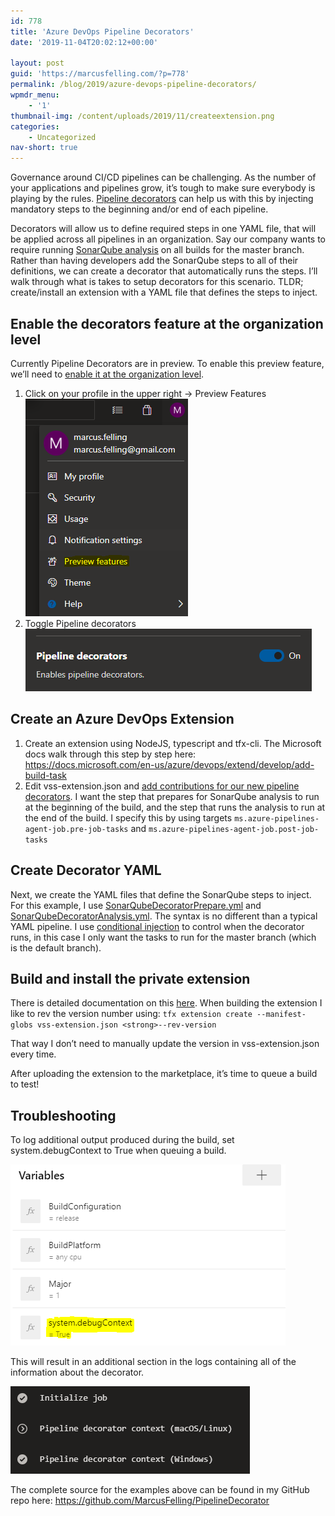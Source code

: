 ```yaml
---
id: 778
title: 'Azure DevOps Pipeline Decorators'
date: '2019-11-04T20:02:12+00:00'

layout: post
guid: 'https://marcusfelling.com/?p=778'
permalink: /blog/2019/azure-devops-pipeline-decorators/
wpmdr_menu:
    - '1'
thumbnail-img: /content/uploads/2019/11/createextension.png
categories:
    - Uncategorized
nav-short: true
---
```



Governance around CI/CD pipelines can be challenging. As the number of your applications and pipelines grow, it’s tough to make sure everybody is playing by the rules. [Pipeline decorators](https://docs.microsoft.com/en-us/azure/devops/extend/develop/add-pipeline-decorator) can help us with this by injecting mandatory steps to the beginning and/or end of each pipeline.

Decorators will allow us to define required steps in one YAML file, that will be applied across all pipelines in an organization. Say our company wants to require running [SonarQube analysis](https://docs.sonarqube.org/latest/analysis/scan/sonarscanner-for-azure-devops/) on all builds for the master branch. Rather than having developers add the SonarQube steps to all of their definitions, we can create a decorator that automatically runs the steps. I’ll walk through what is takes to setup decorators for this scenario. TLDR; create/install an extension with a YAML file that defines the steps to inject.

## Enable the decorators feature at the organization level

Currently Pipeline Decorators are in preview. To enable this preview feature, we’ll need to [enable it at the organization level](https://docs.microsoft.com/en-us/azure/devops/project/navigation/preview-features?view=azure-devops#enable-features-at-the-organization-level-for-all-users).

1. Click on your profile in the upper right -> Preview Features  
    ![](/content/uploads/2019/11/EnablePreviewFeatureDecorators.png)
2. Toggle Pipeline decorators  
    ![](/content/uploads/2019/11/EnablePreviewFeatureDecorators2.png)

## Create an Azure DevOps Extension

1. Create an extension using NodeJS, typescript and tfx-cli. The Microsoft docs walk through this step by step here: <https://docs.microsoft.com/en-us/azure/devops/extend/develop/add-build-task>
2. Edit vss-extension.json and [add contributions for our new pipeline decorators](https://docs.microsoft.com/en-us/azure/devops/extend/develop/add-pipeline-decorator?view=azure-devops#author-a-pipeline-decorator). I want the step that prepares for SonarQube analysis to run at the beginning of the build, and the step that runs the analysis to run at the end of the build. I specify this by using targets `ms.azure-pipelines-agent-job.pre-job-tasks` and `ms.azure-pipelines-agent-job.post-job-tasks`

<script src="https://gist.github.com/MarcusFelling/a93bc07e163df2b6ad4ee6ecd931d2c9.js"></script>

## Create Decorator YAML

Next, we create the YAML files that define the SonarQube steps to inject. For this example, I use [SonarQubeDecoratorPrepare.yml](https://github.com/MarcusFelling/PipelineDecorator/blob/master/SonarQubeDecoratorPrepare.yml "SonarQubeDecoratorPrepare.yml") and [SonarQubeDecoratorAnalysis.yml](https://github.com/MarcusFelling/PipelineDecorator/blob/master/SonarQubeDecoratorAnalysis.yml "SonarQubeDecoratorAnalysis.yml"). The syntax is no different than a typical YAML pipeline. I use [conditional injection](https://docs.microsoft.com/en-us/azure/devops/extend/develop/add-pipeline-decorator?view=azure-devops#conditional-injection) to control when the decorator runs, in this case I only want the tasks to run for the master branch (which is the default branch).  
<script src="https://gist.github.com/MarcusFelling/e662ba61e34ba9a801902bf5e2cd03cd.js"></script><script src="https://gist.github.com/MarcusFelling/2459525147d92eb26c5454a6f5073af5.js"></script>

## Build and install the private extension

There is detailed documentation on this [here](https://docs.microsoft.com/en-us/azure/devops/extend/develop/add-pipeline-decorator?view=azure-devops#installating-the-decorator). When building the extension I like to rev the version number using: `tfx extension create --manifest-globs vss-extension.json <strong>--rev-version`

That way I don’t need to manually update the version in vss-extension.json every time.

After uploading the extension to the marketplace, it’s time to queue a build to test!

## Troubleshooting

To log additional output produced during the build, set system.debugContext to True when queuing a build.

![](/content/uploads/2019/11/debugBuild.png)

This will result in an additional section in the logs containing all of the information about the decorator.

![](/content/uploads/2019/11/AzureDevOpsPipelineDecoratorContextLog.png)

The complete source for the examples above can be found in my GitHub repo here: <https://github.com/MarcusFelling/PipelineDecorator>